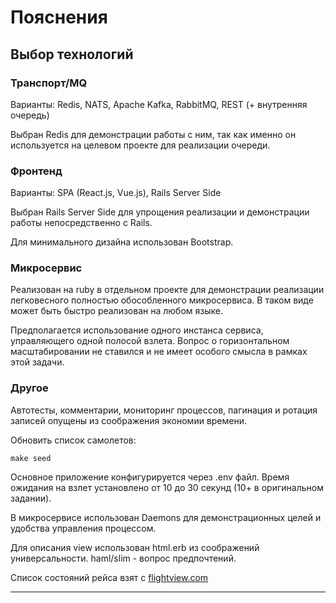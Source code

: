 # Пояснения

## Выбор технологий

### Транспорт/MQ

Варианты: Redis, NATS, Apache Kafka, RabbitMQ, REST (+ внутренняя очередь)

Выбран Redis для демонстрации работы с ним, так как именно он используется на целевом проекте для реализации очереди.

### Фронтенд

Варианты: SPA (React.js, Vue.js), Rails Server Side

Выбран Rails Server Side для упрощения реализации и демонстрации работы непосредственно с Rails.

Для минимального дизайна использован Bootstrap.

### Микросервис

Реализован на ruby в отдельном проекте для демонстрации реализации легковесного полностью обособленного микросервиса. В таком виде может быть быстро реализован на любом языке.

Предполагается использование одного инстанса сервиса, управляющего одной полосой взлета. Вопрос о горизонтальном масштабировании не ставился и не имеет особого смысла в рамках этой задачи.

### Другое

Автотесты, комментарии, мониторинг процессов, пагинация и ротация записей опущены из соображения экономии времени.

Обновить список самолетов:

```shell
make seed
```

Основное приложение конфигурируется через .env файл. Время ожидания на взлет установлено от 10 до 30 секунд (10+ в оригинальном задании).

В микросервисе использован Daemons для демонстрационных целей и удобства управления процессом.

Для описания view использован html.erb из соображений универсальности. haml/slim - вопрос предпочтений.

Список состояний рейса взят с [flightview.com][flightview]

---

[flightview]: https://www.flightview.com/TravelTools/FTHelp/Flight_Status.htm

